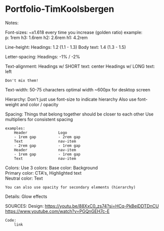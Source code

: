 # Portfolio-TimKoolsbergen

Notes:


Font-sizes:
    ~x1.618 every time you increase (golden ratio)
    example:    
        p:  1rem
        h3: 1.6rem
        h2: 2.6rem
        h1: 4.2rem

Line-height: 
    Headings: 1.2 (1.1 - 1.3)
    Body text: 1.4 (1.3 - 1.5)  

Letter-spacing:
    Headings: -1% / -2%

Text-alignment:
    Headings w/ SHORT text: center
    Headings w/ LONG text: left

    Don't mix them!

Text-width:
    50-75 characters optimal width
    ~600px for desktop screen

Hierarchy:
    Don't just use font-size to indicate hierarchy
    Also use font-weight and color / opacity

Spacing: 
    Things that belong together should be closer to each other
    Use multipliers for consistent spacing

    examples:
        Header              Logo
        - 1rem gap          - 2rem gap
        Text                nav-item
        - 2rem gap          - 1rem gap
        Header              nav-item
        - 1rem gap          - 1rem gap
        Text                nav-item

Colors:
    Use 3 colors:
        Base color: Background          
        Primary color: CTA's, Highlighted text  
        Neutral color: Text             

    You can also use opacity for secondary elements (hierarchy)

Details: 
    Glow effects


SOURCES: 
    Design:
        https://youtu.be/88XxC0_zs74?si=HCq-PkBejDDTDnCU
        https://www.youtube.com/watch?v=PGQnGEH7c-E

    Code:
        link    